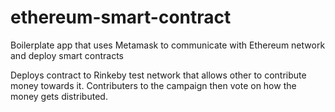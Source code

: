 # ethereum-smart-contract
Boilerplate app that uses Metamask to communicate with Ethereum network and deploy smart contracts

Deploys contract to Rinkeby test network that allows other to contribute money towards it. Contributers to the campaign then vote on how the money gets distributed.

